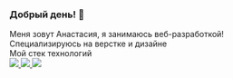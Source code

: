 <h3> Добрый день! 👋 </h3>
Меня зовут Анастасия, я занимаюсь веб-разработкой! <br>
Специализируюсь на верстке и дизайне<br>
Мой стек технологий 
<br><a href="https://github.com/badges/shields"><img src="https://img.shields.io/badge/-HTML-grey?logo=html5"</a>
  <a href="https://github.com/badges/shields"><img src="https://img.shields.io/badge/-CSS-blue?logo=css3"</a>
    <a href="https://github.com/badges/shields"><img src="https://img.shields.io/badge/-JavaScript-yellow?logo=javascript"</a>
